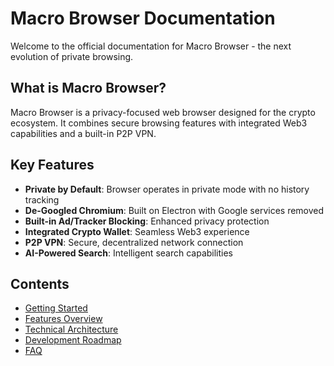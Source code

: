 # Macro Browser Documentation

Welcome to the official documentation for Macro Browser - the next evolution of private browsing.

## What is Macro Browser?

Macro Browser is a privacy-focused web browser designed for the crypto ecosystem. It combines secure browsing features with integrated Web3 capabilities and a built-in P2P VPN.

## Key Features

- **Private by Default**: Browser operates in private mode with no history tracking
- **De-Googled Chromium**: Built on Electron with Google services removed
- **Built-in Ad/Tracker Blocking**: Enhanced privacy protection
- **Integrated Crypto Wallet**: Seamless Web3 experience
- **P2P VPN**: Secure, decentralized network connection
- **AI-Powered Search**: Intelligent search capabilities

## Contents

- [Getting Started](getting-started/README.md)
- [Features Overview](features/README.md)
- [Technical Architecture](technical/README.md)
- [Development Roadmap](roadmap/README.md)
- [FAQ](faq.md) 